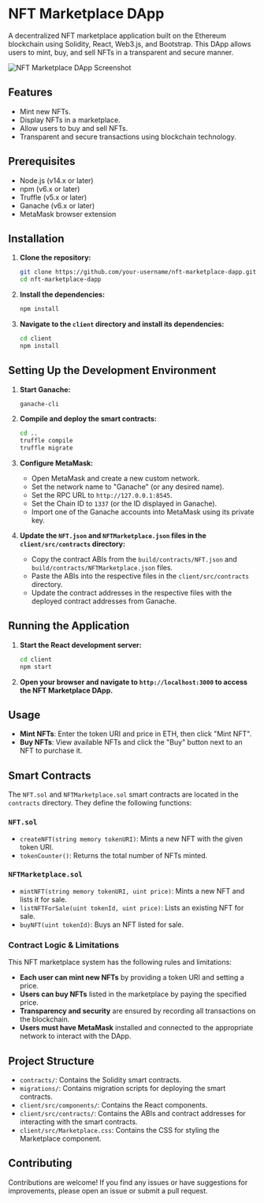 # NFT Marketplace DApp

A decentralized NFT marketplace application built on the Ethereum blockchain using Solidity, React, Web3.js, and Bootstrap. This DApp allows users to mint, buy, and sell NFTs in a transparent and secure manner.

![NFT Marketplace DApp Screenshot](https://github.com/Priyanshrai/DApp_NFT_Marketplace/assets/105690577/06b7db3e-3c3d-4c8e-ab22-4313e6f3bac7)


## Features

- Mint new NFTs.
- Display NFTs in a marketplace.
- Allow users to buy and sell NFTs.
- Transparent and secure transactions using blockchain technology.

## Prerequisites

- Node.js (v14.x or later)
- npm (v6.x or later)
- Truffle (v5.x or later)
- Ganache (v6.x or later)
- MetaMask browser extension

## Installation

1. **Clone the repository:**
   ```bash
   git clone https://github.com/your-username/nft-marketplace-dapp.git
   cd nft-marketplace-dapp
   ```

2. **Install the dependencies:**
   ```bash
   npm install
   ```

3. **Navigate to the `client` directory and install its dependencies:**
   ```bash
   cd client
   npm install
   ```

## Setting Up the Development Environment

1. **Start Ganache:**
   ```bash
   ganache-cli
   ```

2. **Compile and deploy the smart contracts:**
   ```bash
   cd ..
   truffle compile
   truffle migrate
   ```

3. **Configure MetaMask:**
   - Open MetaMask and create a new custom network.
   - Set the network name to "Ganache" (or any desired name).
   - Set the RPC URL to `http://127.0.0.1:8545`.
   - Set the Chain ID to `1337` (or the ID displayed in Ganache).
   - Import one of the Ganache accounts into MetaMask using its private key.

4. **Update the `NFT.json` and `NFTMarketplace.json` files in the `client/src/contracts` directory:**
   - Copy the contract ABIs from the `build/contracts/NFT.json` and `build/contracts/NFTMarketplace.json` files.
   - Paste the ABIs into the respective files in the `client/src/contracts` directory.
   - Update the contract addresses in the respective files with the deployed contract addresses from Ganache.

## Running the Application

1. **Start the React development server:**
   ```bash
   cd client
   npm start
   ```

2. **Open your browser and navigate to `http://localhost:3000` to access the NFT Marketplace DApp.**

## Usage

- **Mint NFTs**: Enter the token URI and price in ETH, then click "Mint NFT".
- **Buy NFTs**: View available NFTs and click the "Buy" button next to an NFT to purchase it.

## Smart Contracts

The `NFT.sol` and `NFTMarketplace.sol` smart contracts are located in the `contracts` directory. They define the following functions:

### `NFT.sol`

- `createNFT(string memory tokenURI)`: Mints a new NFT with the given token URI.
- `tokenCounter()`: Returns the total number of NFTs minted.

### `NFTMarketplace.sol`

- `mintNFT(string memory tokenURI, uint price)`: Mints a new NFT and lists it for sale.
- `listNFTForSale(uint tokenId, uint price)`: Lists an existing NFT for sale.
- `buyNFT(uint tokenId)`: Buys an NFT listed for sale.

### Contract Logic & Limitations

This NFT marketplace system has the following rules and limitations:

- **Each user can mint new NFTs** by providing a token URI and setting a price.
- **Users can buy NFTs** listed in the marketplace by paying the specified price.
- **Transparency and security** are ensured by recording all transactions on the blockchain.
- **Users must have MetaMask** installed and connected to the appropriate network to interact with the DApp.

## Project Structure

- `contracts/`: Contains the Solidity smart contracts.
- `migrations/`: Contains migration scripts for deploying the smart contracts.
- `client/src/components/`: Contains the React components.
- `client/src/contracts/`: Contains the ABIs and contract addresses for interacting with the smart contracts.
- `client/src/Marketplace.css`: Contains the CSS for styling the Marketplace component.

## Contributing

Contributions are welcome! If you find any issues or have suggestions for improvements, please open an issue or submit a pull request.

